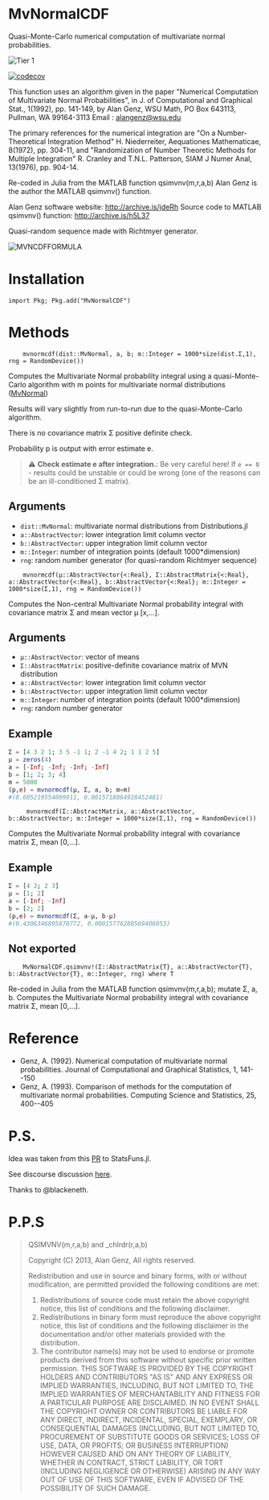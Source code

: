# MvNormalCDF

Quasi-Monte-Carlo numerical computation of multivariate normal probabilities.

![Tier 1](https://github.com/PharmCat/MvNormalCDF.jl/workflows/Tier%201/badge.svg)

[![codecov](https://codecov.io/gh/PharmCat/MvNormalCDF.jl/branch/main/graph/badge.svg)](https://codecov.io/gh/PharmCat/MvNormalCDF.jl)


This function uses an algorithm given in the paper
"Numerical Computation of Multivariate Normal Probabilities", in
 J. of Computational and Graphical Stat., 1(1992), pp. 141-149, by
Alan Genz, WSU Math, PO Box 643113, Pullman, WA 99164-3113
Email : alangenz@wsu.edu

The primary references for the numerical integration are
"On a Number-Theoretical Integration Method"
H. Niederreiter, Aequationes Mathematicae, 8(1972), pp. 304-11, and
"Randomization of Number Theoretic Methods for Multiple Integration"
R. Cranley and T.N.L. Patterson, SIAM J Numer Anal, 13(1976), pp. 904-14.

Re-coded in Julia from the MATLAB function qsimvnv(m,r,a,b)
Alan Genz is the author the MATLAB qsimvnv() function.

Alan Genz software website: http://archive.is/jdeRh
Source code to MATLAB qsimvnv() function: http://archive.is/h5L37

Quasi-random sequence made with Richtmyer generator.

![MVNCDFFORMULA](https://raw.githubusercontent.com/PharmCat/MvNormalCDF.jl/main/.github/images/mvnpi.png)

# Installation

```
import Pkg; Pkg.add("MvNormalCDF")
```

# Methods

```
    mvnormcdf(dist::MvNormal, a, b; m::Integer = 1000*size(dist.Σ,1), rng = RandomDevice())
```

Computes the Multivariate Normal probability integral using a quasi-Monte-Carlo
algorithm with m points for multivariate normal distributions ([MvNormal](https://juliastats.org/Distributions.jl/stable/multivariate/#Distributions.MvNormal))

Results will vary slightly from run-to-run due to the quasi-Monte-Carlo
    algorithm.

There is no covariance matrix Σ positive definite check.    

Probability p is output with error estimate e.

> :warning: **Check estimate e after integration.**: Be very careful here! If `e == 0` - results could be unstable or could be wrong (one of the reasons can be an ill-conditioned Σ matrix).

## Arguments
- `dist::MvNormal`: multivariate normal distributions from Distributions.jl
- `a::AbstractVector`: lower integration limit column vector
- `b::AbstractVector`: upper integration limit column vector
- `m::Integer`:        number of integration points (default 1000*dimension)
- `rng`: random number generator (for quasi-random Richtmyer sequence)


```
    mvnormcdf(μ::AbstractVector{<:Real}, Σ::AbstractMatrix{<:Real}, a::AbstractVector{<:Real}, b::AbstractVector{<:Real}; m::Integer = 1000*size(Σ,1), rng = RandomDevice())
```

Computes the Non-central Multivariate Normal probability integral with covariance matrix Σ and mean vector μ [x,...].

## Arguments
- `μ::AbstractVector`: vector of means
- `Σ::AbstractMatrix`: positive-definite covariance matrix of MVN distribution
- `a::AbstractVector`: lower integration limit column vector
- `b::AbstractVector`: upper integration limit column vector
- `m::Integer`:        number of integration points (default 1000*dimension)
- `rng`: random number generator

## Example
```julia
Σ = [4 3 2 1; 3 5 -1 1; 2 -1 4 2; 1 1 2 5]
μ = zeros(4)
a = [-Inf; -Inf; -Inf; -Inf]
b = [1; 2; 3; 4]
m = 5000
(p,e) = mvnormcdf(μ, Σ, a, b; m=m)
#(0.605219554009911, 0.0015718064928452481)
```

```
     mvnormcdf(Σ::AbstractMatrix, a::AbstractVector, b::AbstractVector; m::Integer = 1000*size(Σ,1), rng = RandomDevice())
```

Computes the Multivariate Normal probability integral with covariance matrix Σ, mean [0,...].

## Example
```julia
Σ = [4 2; 2 3]
μ = [1; 2]
a = [-Inf; -Inf]
b = [2; 2]
(p,e) = mvnormcdf(Σ, a-μ, b-μ)
#(0.4306346895870772, 0.00015776288569406053)
```

## Not exported

```
    MvNormalCDF.qsimvnv!(Σ::AbstractMatrix{T}, a::AbstractVector{T}, b::AbstractVector{T}, m::Integer, rng) where T
```

Re-coded in Julia from the MATLAB function qsimvnv(m,r,a,b); mutate Σ, a, b. Computes the Multivariate Normal probability integral with covariance matrix Σ, mean [0,...].

# Reference
- Genz, A. (1992). Numerical computation of multivariate normal probabilities. Journal of Computational and Graphical Statistics, 1, 141--150
- Genz, A. (1993). Comparison of methods for the computation of multivariate normal probabilities. Computing Science and Statistics, 25, 400--405

# P.S.

Idea was taken from this [PR](https://github.com/JuliaStats/StatsFuns.jl/pull/114) to StatsFuns.jl.

See discourse discussion [here](https://discourse.julialang.org/t/mvn-cdf-have-it-coded-need-help-getting-integrating-into-distributions-jl/38631).

Thanks to @blackeneth.

# P.P.S
>
> QSIMVNV(m,r,a,b) and _chlrdr(r,a,b)
>
> Copyright (C) 2013, Alan Genz,  All rights reserved.
>
> Redistribution and use in source and binary forms, with or without
> modification, are permitted provided the following conditions are met:
>   1. Redistributions of source code must retain the above copyright
>      notice, this list of conditions and the following disclaimer.
>   2. Redistributions in binary form must reproduce the above copyright
>      notice, this list of conditions and the following disclaimer in
>      the documentation and/or other materials provided with the
>      distribution.
>   3. The contributor name(s) may not be used to endorse or promote
>      products derived from this software without specific prior
>      written permission.
> THIS SOFTWARE IS PROVIDED BY THE COPYRIGHT HOLDERS AND CONTRIBUTORS
> "AS IS" AND ANY EXPRESS OR IMPLIED WARRANTIES, INCLUDING, BUT NOT
> LIMITED TO, THE IMPLIED WARRANTIES OF MERCHANTABILITY AND FITNESS
> FOR A PARTICULAR PURPOSE ARE DISCLAIMED. IN NO EVENT SHALL THE
> COPYRIGHT OWNER OR CONTRIBUTORS BE LIABLE FOR ANY DIRECT, INDIRECT,
> INCIDENTAL, SPECIAL, EXEMPLARY, OR CONSEQUENTIAL DAMAGES (INCLUDING,
> BUT NOT LIMITED TO, PROCUREMENT OF SUBSTITUTE GOODS OR SERVICES; LOSS
> OF USE, DATA, OR PROFITS; OR BUSINESS INTERRUPTION) HOWEVER CAUSED AND
> ON ANY THEORY OF LIABILITY, WHETHER IN CONTRACT, STRICT LIABILITY, OR
> TORT (INCLUDING NEGLIGENCE OR OTHERWISE) ARISING IN ANY WAY OUT OF USE
> OF THIS SOFTWARE, EVEN IF ADVISED OF THE POSSIBILITY OF SUCH DAMAGE.
>
